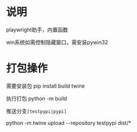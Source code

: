 # 说明
playwright助手，内置函数

win系统如需控制隐藏窗口，需安装pywin32

# 打包操作
需要安装包
pip install build twine

执行打包
python -m build

推送分支`[testpypi|pypi]`

python -m twine upload --repository testpypi dist/*